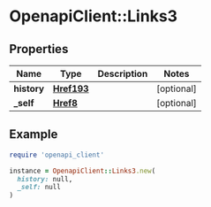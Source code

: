 # OpenapiClient::Links3

## Properties

| Name | Type | Description | Notes |
| ---- | ---- | ----------- | ----- |
| **history** | [**Href193**](Href193.md) |  | [optional] |
| **_self** | [**Href8**](Href8.md) |  | [optional] |

## Example

```ruby
require 'openapi_client'

instance = OpenapiClient::Links3.new(
  history: null,
  _self: null
)
```

